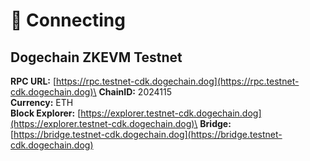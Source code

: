 # 🔗 Connecting

## Dogechain ZKEVM Testnet

**RPC URL:** [https://rpc.testnet-cdk.dogechain.dog](https://rpc.testnet-cdk.dogechain.dog)\
**ChainID:** 2024115\
**Currency:** ETH\
**Block Explorer:** [https://explorer.testnet-cdk.dogechain.dog](https://explorer.testnet-cdk.dogechain.dog)\
**Bridge:** [https://bridge.testnet-cdk.dogechain.dog](https://bridge.testnet-cdk.dogechain.dog)
